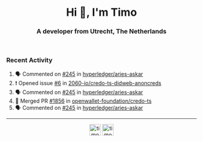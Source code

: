<h1 align="center">Hi 👋, I'm Timo</h1>
<h3 align="center">A developer from Utrecht, The Netherlands</h3>
<br/>
<!-- https://github.com/rahuldkjain/github-profile-readme-generator --!>

<!--  <p align="left"><img src="https://github-readme-stats.vercel.app/api?username=timoglastra&show_icons=true&count_private=true&" alt="timoglastra" /></p> --!>

<!--
Github language stats
<p align="left"><img src="https://github-readme-stats.vercel.app/api/top-langs/?username=timoglastra&layout=compact" alt="timoglastra" /><p>
-->

<!-- Codestats language stats -->
<!-- <p align="left"><img src="https://codestats-readme.vercel.app/api/top-langs/?username=timoglastra&layout=compact&language_count=12" alt="timoglastra" /><p>    --!>
  
<h3>Recent Activity</h3>

<!--START_SECTION:activity-->
1. 🗣 Commented on [#245](https://github.com/hyperledger/aries-askar/pull/245#issuecomment-2095918937) in [hyperledger/aries-askar](https://github.com/hyperledger/aries-askar)
2. ❗ Opened issue [#6](https://github.com/2060-io/credo-ts-didweb-anoncreds/issues/6) in [2060-io/credo-ts-didweb-anoncreds](https://github.com/2060-io/credo-ts-didweb-anoncreds)
3. 🗣 Commented on [#245](https://github.com/hyperledger/aries-askar/pull/245#issuecomment-2095868845) in [hyperledger/aries-askar](https://github.com/hyperledger/aries-askar)
4. 🎉 Merged PR [#1856](https://github.com/openwallet-foundation/credo-ts/pull/1856) in [openwallet-foundation/credo-ts](https://github.com/openwallet-foundation/credo-ts)
5. 🗣 Commented on [#245](https://github.com/hyperledger/aries-askar/pull/245#issuecomment-2095731970) in [hyperledger/aries-askar](https://github.com/hyperledger/aries-askar)
<!--END_SECTION:activity-->

---

<p align="center">
<a href="https://twitter.com/timoglastra" target="blank"><img align="center" src="https://cdn.jsdelivr.net/npm/simple-icons@3.0.1/icons/twitter.svg" alt="timoglastra" height="30" width="30" /></a>
<a href="https://linkedin.com/in/timoglastra" target="blank"><img align="center" src="https://cdn.jsdelivr.net/npm/simple-icons@3.0.1/icons/linkedin.svg" alt="timoglastra" height="30" width="30" /></a>
</p>



